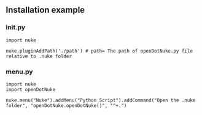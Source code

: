 ## Installation example

### init.py
```
import nuke

nuke.pluginAddPath('./path') # path= The path of openDotNuke.py file relative to .nuke folder
```

### menu.py
```
import nuke
import openDotNuke

nuke.menu("Nuke").addMenu("Python Script").addCommand("Open the .nuke folder", "openDotNuke.openDotNuke()", "^+.")
```
